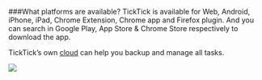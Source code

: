 ###What platforms are available?
TickTick is available for Web, Android, iPhone, iPad, Chrome Extension, Chrome app and Firefox plugin. And you can search in Google Play, App Store & Chrome Store respectively to download the app.

TickTick’s own [cloud](www.ticktick.com) can help you backup and manage all tasks.


![](../images/image1.0X.png)
